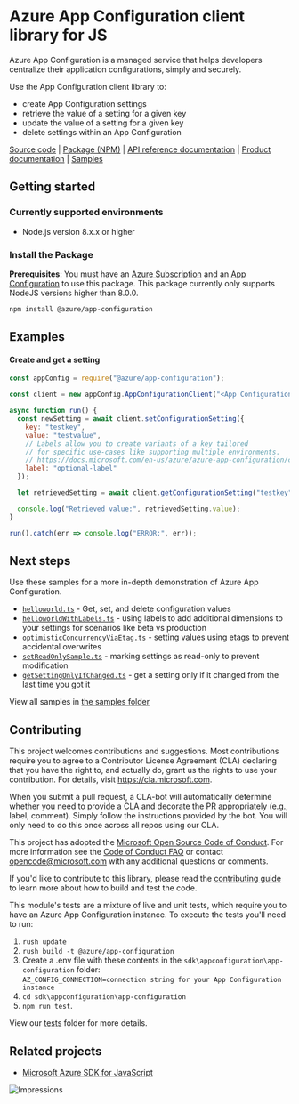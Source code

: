 # Azure App Configuration client library for JS

Azure App Configuration is a managed service that helps developers
centralize their application configurations, simply and securely.

Use the App Configuration client library to:

* create App Configuration settings
* retrieve the value of a setting for a given key
* update the value of a setting for a given key
* delete settings within an App Configuration

[Source code](https://github.com/Azure/azure-sdk-for-js/blob/master/sdk/appconfiguration/app-configuration/) |
[Package (NPM)](https://www.npmjs.com/package/@azure/app-configuration) |
[API reference documentation](https://docs.microsoft.com/en-us/azure/azure-app-configuration/) |
[Product documentation](https://docs.microsoft.com/en-us/azure/azure-app-configuration/) |
[Samples](https://github.com/Azure/azure-sdk-for-js/tree/master/sdk/appconfiguration/app-configuration/samples)

## Getting started

### Currently supported environments

- Node.js version 8.x.x or higher

### Install the Package

**Prerequisites**: You must have an [Azure Subscription](https://azure.microsoft.com) and an [App Configuration](https://docs.microsoft.com/en-us/azure/azure-app-configuration/) to use this package. This package currently
only supports NodeJS versions higher than 8.0.0.

```bash
npm install @azure/app-configuration
```

## Examples

#### Create and get a setting

```javascript
const appConfig = require("@azure/app-configuration");

const client = new appConfig.AppConfigurationClient("<App Configuration connection string goes here>");

async function run() {
  const newSetting = await client.setConfigurationSetting({
    key: "testkey", 
    value: "testvalue",
    // Labels allow you to create variants of a key tailored
    // for specific use-cases like supporting multiple environments.
    // https://docs.microsoft.com/en-us/azure/azure-app-configuration/concept-key-value#label-keys
    label: "optional-label"
  });

  let retrievedSetting = await client.getConfigurationSetting("testkey", { label: "optional-label" });

  console.log("Retrieved value:", retrievedSetting.value);
}

run().catch(err => console.log("ERROR:", err));
```

## Next steps

Use these samples for a more in-depth demonstration of Azure App Configuration.

* [`helloworld.ts`](https://github.com/Azure/azure-sdk-for-js/tree/master/sdk/appconfiguration/app-configuration/samples/helloworld.ts) - Get, set, and delete configuration values 
* [`helloworldWithLabels.ts`](https://github.com/Azure/azure-sdk-for-js/tree/master/sdk/appconfiguration/app-configuration/samples/helloworldWithLabels.ts) - using labels to add additional dimensions to your settings for scenarios like beta vs production
* [`optimisticConcurrencyViaEtag.ts`](https://github.com/Azure/azure-sdk-for-js/tree/master/sdk/appconfiguration/app-configuration/samples/optimisticConcurrencyViaEtag.ts) - setting values using etags to prevent accidental overwrites
* [`setReadOnlySample.ts`](https://github.com/Azure/azure-sdk-for-js/tree/master/sdk/appconfiguration/app-configuration/samples/setReadOnlySample.ts) - marking settings as read-only to prevent modification
* [`getSettingOnlyIfChanged.ts`](https://github.com/Azure/azure-sdk-for-js/tree/master/sdk/appconfiguration/app-configuration/samples/getSettingOnlyIfChanged.ts) - get a setting only if it changed from the last time you got it

View all samples in [the samples folder](https://github.com/Azure/azure-sdk-for-js/tree/master/sdk/appconfiguration/app-configuration/samples)

## Contributing

This project welcomes contributions and suggestions.  Most contributions require you to agree to a
Contributor License Agreement (CLA) declaring that you have the right to, and actually do, grant us
the rights to use your contribution. For details, visit https://cla.microsoft.com.

When you submit a pull request, a CLA-bot will automatically determine whether you need to provide
a CLA and decorate the PR appropriately (e.g., label, comment). Simply follow the instructions
provided by the bot. You will only need to do this once across all repos using our CLA.

This project has adopted the [Microsoft Open Source Code of Conduct](https://opensource.microsoft.com/codeofconduct/).
For more information see the [Code of Conduct FAQ](https://opensource.microsoft.com/codeofconduct/faq/) or
contact [opencode@microsoft.com](mailto:opencode@microsoft.com) with any additional questions or comments.

If you'd like to contribute to this library, please read the [contributing guide](https://github.com/Azure/azure-sdk-for-js/blob/master/CONTRIBUTING.md) to learn more about how to build and test the code.

This module's tests are a mixture of live and unit tests, which require you to have an Azure App Configuration instance. To execute the tests you'll need to run:
1. `rush update`
2. `rush build -t @azure/app-configuration`
3. Create a .env file with these contents in the `sdk\appconfiguration\app-configuration` folder:  
   `AZ_CONFIG_CONNECTION=connection string for your App Configuration instance`
4. `cd sdk\appconfiguration\app-configuration`
5. `npm run test`.

View our [tests](https://github.com/Azure/azure-sdk-for-js/blob/master/sdk/appconfiguration/app-configuration/test)
folder for more details.

## Related projects

- [Microsoft Azure SDK for JavaScript](https://github.com/Azure/azure-sdk-for-js)

![Impressions](https://azure-sdk-impressions.azurewebsites.net/api/impressions/azure-sdk-for-js%2Fsdk%2Fappconfiguration%2Fapp-configuration%2FREADME.png)
